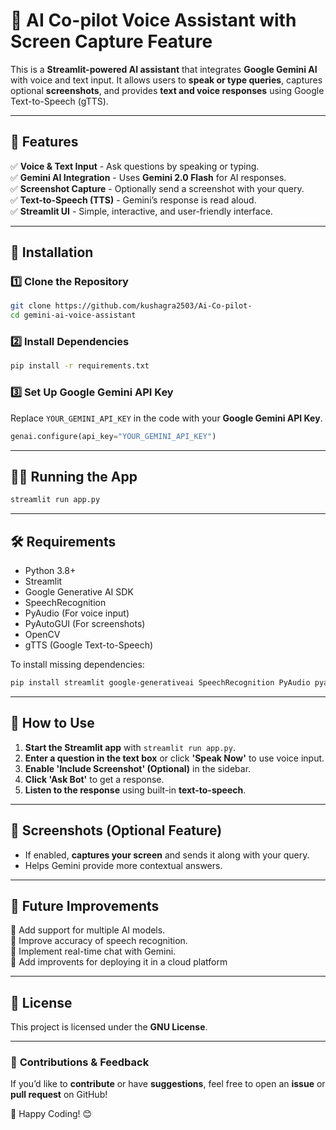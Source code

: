 # 💬 AI Co-pilot Voice Assistant with Screen Capture Feature

This is a **Streamlit-powered AI assistant** that integrates **Google Gemini AI** with voice and text input. It allows users to **speak or type queries**, captures optional **screenshots**, and provides **text and voice responses** using Google Text-to-Speech (gTTS).

---

## 🚀 Features
✅ **Voice & Text Input** - Ask questions by speaking or typing.  
✅ **Gemini AI Integration** - Uses **Gemini 2.0 Flash** for AI responses.  
✅ **Screenshot Capture** - Optionally send a screenshot with your query.  
✅ **Text-to-Speech (TTS)** - Gemini’s response is read aloud.  
✅ **Streamlit UI** - Simple, interactive, and user-friendly interface.

---

## 📌 Installation
### **1️⃣ Clone the Repository**
```bash
git clone https://github.com/kushagra2503/Ai-Co-pilot-
cd gemini-ai-voice-assistant
```

### **2️⃣ Install Dependencies**
```bash
pip install -r requirements.txt
```

### **3️⃣ Set Up Google Gemini API Key**
Replace `YOUR_GEMINI_API_KEY` in the code with your **Google Gemini API Key**.

```python
genai.configure(api_key="YOUR_GEMINI_API_KEY")
```

---

## 🏃‍♂️ Running the App
```bash
streamlit run app.py
```

---

## 🛠️ Requirements
- Python 3.8+
- Streamlit
- Google Generative AI SDK
- SpeechRecognition
- PyAudio (For voice input)
- PyAutoGUI (For screenshots)
- OpenCV
- gTTS (Google Text-to-Speech)

To install missing dependencies:
```bash
pip install streamlit google-generativeai SpeechRecognition PyAudio pyautogui opencv-python gtts numpy
```

---

## 🎤 How to Use
1. **Start the Streamlit app** with `streamlit run app.py`.
2. **Enter a question in the text box** or click **'Speak Now'** to use voice input.
3. **Enable 'Include Screenshot' (Optional)** in the sidebar.
4. **Click 'Ask Bot'** to get a response.
5. **Listen to the response** using built-in **text-to-speech**.

---

## 📸 Screenshots (Optional Feature)
- If enabled, **captures your screen** and sends it along with your query.
- Helps Gemini provide more contextual answers.

---

## 🤖 Future Improvements
🔹 Add support for multiple AI models.  
🔹 Improve accuracy of speech recognition.  
🔹 Implement real-time chat with Gemini.  
🔹 Add improvents for deploying it in a cloud platform

---

## 📜 License
This project is licensed under the **GNU License**.

---

### 🎯 **Contributions & Feedback**
If you’d like to **contribute** or have **suggestions**, feel free to open an **issue** or **pull request** on GitHub!

🚀 Happy Coding! 😊

